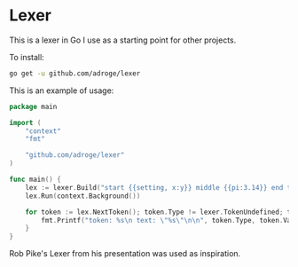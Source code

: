 # Lexer

This is a lexer in Go I use as a starting point for other projects.

To install:

```sh
go get -u github.com/adroge/lexer
```

This is an example of usage:

```go
package main

import (
	"context"
	"fmt"

	"github.com/adroge/lexer"
)

func main() {
	lex := lexer.Build("start {{setting, x:y}} middle {{pi:3.14}} end text.")
	lex.Run(context.Background())

	for token := lex.NextToken(); token.Type != lexer.TokenUndefined; token = lex.NextToken() {
		fmt.Printf("token: %s\n text: \"%s\"\n\n", token.Type, token.Value)
	}
}
```

Rob Pike's Lexer from his presentation was used as inspiration.
